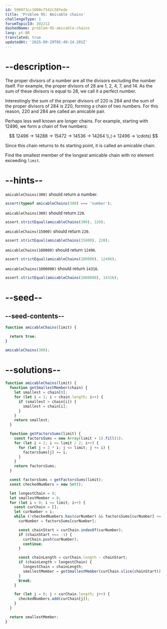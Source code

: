 ```yaml
---
id: 5900f3cc1000cf542c50fede
title: 'Problem 95: Amicable chains'
challengeType: 1
forumTopicId: 302212
dashedName: problem-95-amicable-chains
lang: pt-BR
translated: true
updatedAt: '2025-09-29T05:49:24.201Z'
---
```


# --description--

The proper divisors of a number are all the divisors excluding the number itself. For example, the proper divisors of 28 are 1, 2, 4, 7, and 14. As the sum of these divisors is equal to 28, we call it a perfect number.

Interestingly the sum of the proper divisors of 220 is 284 and the sum of the proper divisors of 284 is 220, forming a chain of two numbers. For this reason, 220 and 284 are called an amicable pair.

Perhaps less well known are longer chains. For example, starting with 12496, we form a chain of five numbers:

$$
  12496 → 14288 → 15472 → 14536 → 14264 \\,(→ 12496 → \cdots)
$$

Since this chain returns to its starting point, it is called an amicable chain.

Find the smallest member of the longest amicable chain with no element exceeding `limit`.

# --hints--

`amicableChains(300)` should return a number.

```js
assert(typeof amicableChains(300) === 'number');
```

`amicableChains(300)` should return `220`.

```js
assert.strictEqual(amicableChains(300), 220);
```

`amicableChains(15000)` should return `220`.

```js
assert.strictEqual(amicableChains(15000), 220);
```

`amicableChains(100000)` should return `12496`.

```js
assert.strictEqual(amicableChains(100000), 12496);
```

`amicableChains(1000000)` should return `14316`.

```js
assert.strictEqual(amicableChains(1000000), 14316);
```

# --seed--

## --seed-contents--

```js
function amicableChains(limit) {

  return true;
}

amicableChains(300);
```

# --solutions--

```js
function amicableChains(limit) {
  function getSmallestMember(chain) {
    let smallest = chain[0];
    for (let i = 1; i < chain.length; i++) {
      if (smallest > chain[i]) {
        smallest = chain[i];
      }
    }
    return smallest;
  }

  function getFactorsSums(limit) {
    const factorsSums = new Array(limit + 1).fill(1);
    for (let i = 2; i <= limit / 2; i++) {
      for (let j = 2 * i; j <= limit; j += i) {
        factorsSums[j] += i;
      }
    }
    return factorsSums;
  }

  const factorsSums = getFactorsSums(limit);
  const checkedNumbers = new Set();

  let longestChain = 0;
  let smallestMember = 0;
  for (let i = 0; i <= limit; i++) {
    const curChain = [];
    let curNumber = i;
    while (!checkedNumbers.has(curNumber) && factorsSums[curNumber] <= limit) {
      curNumber = factorsSums[curNumber];

      const chainStart = curChain.indexOf(curNumber);
      if (chainStart === -1) {
        curChain.push(curNumber);
        continue;
      }

      const chainLength = curChain.length - chainStart;
      if (chainLength > longestChain) {
        longestChain = chainLength;
        smallestMember = getSmallestMember(curChain.slice(chainStart));
      }
      break;
    }

    for (let j = 0; j < curChain.length; j++) {
      checkedNumbers.add(curChain[j]);
    }
  }

  return smallestMember;
}
```
